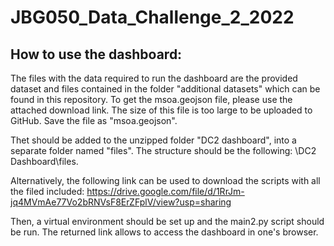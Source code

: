 # JBG050_Data_Challenge_2_2022
## How to use the dashboard:

The files with the data required to run the dashboard are the provided dataset and
files contained in the folder "additional datasets" which can be found in this repository.
To get the msoa.geojson file, please use the attached download link. The size of this file is too
large to be uploaded to GitHub. Save the file as "msoa.geojson".

Thet should be added to the unzipped folder "DC2 dashboard", into a separate folder named "files".
The structure should be the following: \DC2 Dashboard\files\.

Alternatively, the following link can be used to download the scripts with all the filed included:
https://drive.google.com/file/d/1RrJm-jq4MVmAe77Vo2bRNVsF8ErZFplV/view?usp=sharing

Then, a virtual environment should be set up and the main2.py script should be run.
The returned link allows to access the dashboard in one's browser.
